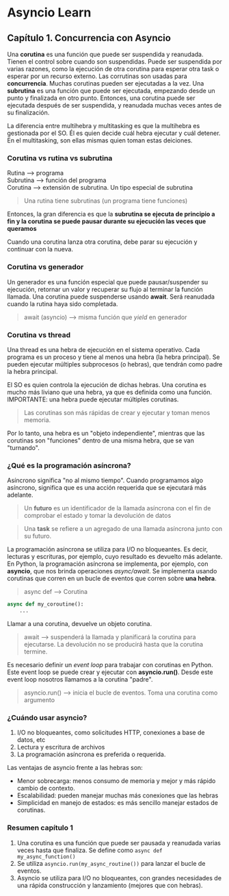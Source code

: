 # Asyncio Learn

## Capítulo 1. Concurrencia con Asyncio
Una **corutina** es una función que puede ser suspendida y reanudada. Tienen
el control sobre cuando son suspendidas.
Puede ser suspendida por varias razones, como la ejecución de otra corutina 
para esperar otra task o esperar por un recurso externo. Las corrutinas son
usadas para **concurrencia**. Muchas corutinas pueden ser ejecutadas a la vez.
Una **subrutina** es una función que puede ser ejecutada, empezando desde un
punto y finalizada en otro punto. 
Entonces, una corutina puede ser ejecutada después de ser suspendida, y 
reanudada muchas veces antes de su finalización.

La diferencia entre multihebra y multitasking es que la multihebra es 
gestionada por el SO. Él es quien decide cuál hebra ejecutar y cuál detener.
En el multitasking, son ellas mismas quien toman estas deiciones.

### Corutina vs rutina vs subrutina
Rutina --> programa  
Subrutina --> función del programa  
Corutina --> extensión de subrutina. Un tipo especial de subrutina 
> Una rutina tiene subrutinas (un programa tiene funciones)

Entonces, la gran diferencia es que la **subrutina se ejecuta de principio a 
fin y la corutina se puede pausar durante su ejecución las veces que queramos**

Cuando una corutina lanza otra corutina, debe parar su ejecución y continuar 
con la nueva.

### Corutina vs generador
Un generador es una función especial que puede pausar/suspender su ejecución, 
retornar un valor y recuperar su flujo al terminar la función llamada.
Una corutina puede suspenderse usando **await**. Será reanudada cuando la 
rutina haya sido completada.
> await (asyncio) --> misma función que *yield* en generador

### Corutina vs thread
Una thread es una hebra de ejecución en el sistema operativo. Cada programa es
un proceso y tiene al menos una hebra (la hebra principal). Se pueden ejecutar
múltiples subprocesos (o hebras), que tendrán como padre la hebra principal.

El SO es quien controla la ejecución de dichas hebras. Una corutina es mucho
más liviano que una hebra, ya que es definida como una función. IMPORTANTE: una 
hebra puede ejecutar múltiples corutinas.
> Las corutinas son más rápidas de crear y ejecutar y toman menos memoria. 

Por lo tanto, una hebra es un "objeto independiente", mientras que las corutinas
son "funciones" dentro de una misma hebra, que se van "turnando".

### ¿Qué es la programación asíncrona?
Asíncrono significa "no al mismo tiempo". Cuando programamos algo asíncrono, 
significa que es una acción requerida que se ejecutará más adelante.  
> Un **futuro** es un identificador de la llamada asíncrona con el fin de 
> comprobar el estado y tomar la devolución de datos

> Una **task** se refiere a un agregado de una llamada asíncrona junto con su 
> futuro.

La programación asíncrona se utiliza para I/O no bloqueantes. Es decir, lecturas
y escrituras, por ejemplo, cuyo resultado es devuelto más adelante.  
En Python, la programación asíncrona se implementa, por ejemplo, con **asyncio**,
que nos brinda operaciones *async/await*. Se implementa usando corutinas que corren
en un bucle de eventos que corren sobre **una hebra**.

> async def --> Corutina
````python
async def my_coroutine():
    ...
````
Llamar a una corutina, devuelve un objeto corutina. 
> await --> suspenderá la llamada y planificará la corutina para ejecutarse. La
> devolución no se producirá hasta que la corutina termine. 

Es necesario definir un *event loop* para trabajar con corutinas en Python. Este
event loop se puede crear y ejecutar con **asyncio.run()**. Desde este event loop 
nosotros llamamos a la corutina "padre".
> asyncio.run() --> inicia el bucle de eventos. Toma una corutina como argumento

### ¿Cuándo usar asyncio?
1. I/O no bloqueantes, como solicitudes HTTP, conexiones a base de datos, etc
2. Lectura y escritura de archivos 
3. La programación asíncrona es preferida o requerida.  

Las ventajas de asyncio frente a las hebras son:
- Menor sobrecarga: menos consumo de memoria y mejor y más rápido cambio de contexto.
- Escalabilidad: pueden manejar muchas más conexiones que las hebras
- Simplicidad en manejo de estados: es más sencillo manejar estados de corutinas.

### Resumen capítulo 1
1. Una corutina es una función que puede ser pausada y reanudada varias veces hasta
que finaliza. Se define como ``async def my_async_function()``
2. Se utiliza ``asyncio.run(my_async_routine())`` para lanzar el bucle de eventos.
3. Asyncio se utiliza para I/O no bloqueantes, con grandes necesidades de una
rápida construcción y lanzamiento (mejores que con hebras).
